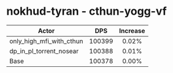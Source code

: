 # nokhud-tyran - cthun-yogg-vf
| Actor | DPS | Increase |
|---|:---:|:---:|
|only_high_mfi_with_cthun|100399|0.02%|
|dp_in_pl_torrent_nosear|100388|0.01%|
|Base|100378|0.00%|
